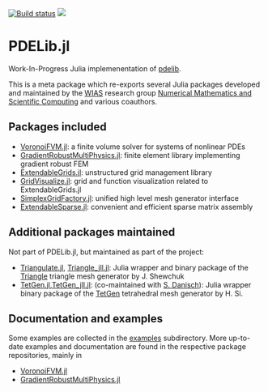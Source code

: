 [![Build status](https://github.com/WIAS-BERLIN/PDELib.jl/workflows/linux-macos-windows/badge.svg)](https://github.com/WIAS-BERLIN/PDELib.jl/actions)
[![](https://img.shields.io/badge/docs-dev-blue.svg)](https://wias-berlin.github.io/PDELib.jl/dev/)





PDELib.jl
=========

Work-In-Progress Julia implemenentation of  [pdelib](https://pdelib.org).

This  is  a  meta  package which  re-exports  several  Julia  packages
developed  and  maintained  by   the  [WIAS](https://www.wias-berlin.de)  research  group  [Numerical
Mathematics and Scientific Computing](https://www.wias-berlin.de/research/rgs/fg3/) and various coauthors.

## Packages included 

- [VoronoiFVM.jl](https://github.com/j-fu/VoronoiFVM.jl): a finite volume solver for systems of nonlinear PDEs
- [GradientRobustMultiPhysics.jl](https://github.com/chmerdon/GradientRobustMultiPhysics.jl): finite element library implementing gradient robust FEM
- [ExtendableGrids.jl](https://github.com/j-fu/ExtendableGrids.jl): unstructured grid management library
- [GridVisualize.jl](https://github.com/j-fu/GridVisualize.jl): grid and function visualization related to ExtendableGrids.jl
- [SimplexGridFactory.jl](https://github.com/j-fu/SimplexGridFactory.jl): unified high level  mesh generator interface
- [ExtendableSparse.jl](https://github.com/j-fu/ExtendableSparse.jl): convenient and efficient sparse matrix assembly

## Additional packages maintained

Not part of PDELib.jl, but maintained as part of the project:

- [Triangulate.jl](https://github.com/JuliaGeometry/Triangulate.jl),  [Triangle_jll.jl](https://github.com/JuliaBinaryWrappers/Triangle_jll.jl):  Julia wrapper and binary package of the [Triangle](https://www.cs.cmu.edu/~quake/triangle.html) triangle mesh generator by J. Shewchuk
- [TetGen.jl](https://github.com/JuliaGeometry/TetGen.jl),[TetGen_jll.jl](https://github.com/JuliaBinaryWrappers/TetGen_jll.jl): (co-maintained with [S. Danisch](https://github.com/SimonDanisch)):   Julia wrapper binary package of the [TetGen](http://www.tetgen.org) tetrahedral mesh generator by H. Si.


## Documentation and examples

Some examples are collected in the [examples](https://github.com/WIAS-BERLIN/PDELib.jl/tree/main/examples) subdirectory.
More up-to-date examples and documentation are found in the respective package repositories, mainly in
-  [VoronoiFVM.jl](https://j-fu.github.io/VoronoiFVM.jl/stable/)
-  [GradientRobustMultiPhysics.jl](https://chmerdon.github.io/GradientRobustMultiPhysics.jl/stable/)


